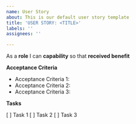 ```yaml
---
name: User Story
about: This is our default user story template
title: 'USER STORY: <TITLE>'
labels: ''
assignees: ''

---
```


As a **role** I can **capability** so that **received benefit**

**Acceptance Criteria**

- Acceptance Criteria 1:
- Acceptance Criteria 2:
- Acceptance Criteria 3:

**Tasks**

[ ] Task 1
[ ] Task 2
[ ] Task 3
